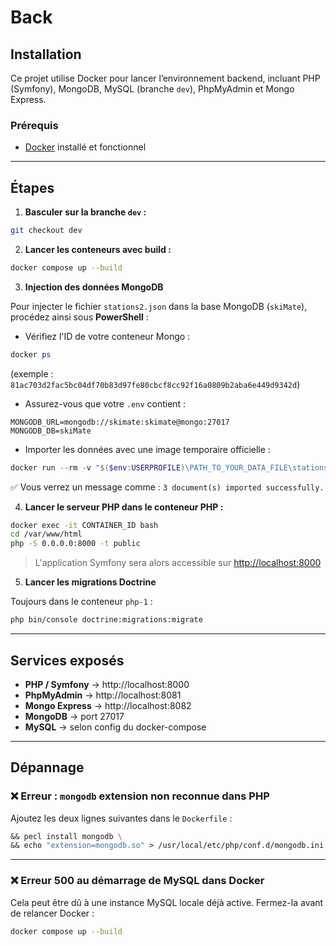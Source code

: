 # Back

## Installation

Ce projet utilise Docker pour lancer l’environnement backend, incluant PHP (Symfony), MongoDB, MySQL (branche `dev`), PhpMyAdmin et Mongo Express.

### Prérequis

- [Docker](https://www.docker.com/) installé et fonctionnel

---

## Étapes

1. **Basculer sur la branche `dev` :**

```bash
git checkout dev
```

2. **Lancer les conteneurs avec build :**

```bash
docker compose up --build
```

3. **Injection des données MongoDB**

Pour injecter le fichier `stations2.json` dans la base MongoDB (`skiMate`), procédez ainsi sous **PowerShell** :

- Vérifiez l'ID de votre conteneur Mongo :

```powershell
docker ps
```

(exemple : `81ac703d2fac5bc04df70b83d97fe80cbcf8cc92f16a0809b2aba6e449d9342d`)

- Assurez-vous que votre `.env` contient :

```env
MONGODB_URL=mongodb://skimate:skimate@mongo:27017
MONGODB_DB=skiMate
```

- Importer les données avec une image temporaire officielle :

```powershell
docker run --rm -v "$($env:USERPROFILE)\PATH_TO_YOUR_DATA_FILE\stations.json:/stations.json" mongo mongoimport --host host.docker.internal --port 27017 --username skimate --password skimate --authenticationDatabase admin --db skiMate --collection stations --file /stations.json 
```


✅ Vous verrez un message comme : `3 document(s) imported successfully.`

4. **Lancer le serveur PHP dans le conteneur PHP :**

```bash
docker exec -it CONTAINER_ID bash
cd /var/www/html
php -S 0.0.0.0:8000 -t public
```

> L'application Symfony sera alors accessible sur [http://localhost:8000](http://localhost:8000)

5. **Lancer les migrations Doctrine**

Toujours dans le conteneur `php-1` :

```bash
php bin/console doctrine:migrations:migrate
```

---

## Services exposés

- **PHP / Symfony** → http://localhost:8000
- **PhpMyAdmin** → http://localhost:8081
- **Mongo Express** → http://localhost:8082
- **MongoDB** → port 27017
- **MySQL** → selon config du docker-compose

---

## Dépannage


### ❌ Erreur : `mongodb` extension non reconnue dans PHP

Ajoutez les deux lignes suivantes dans le `Dockerfile` :

```Dockerfile
&& pecl install mongodb \
&& echo "extension=mongodb.so" > /usr/local/etc/php/conf.d/mongodb.ini \
```

---

### ❌ Erreur 500 au démarrage de MySQL dans Docker

Cela peut être dû à une instance MySQL locale déjà active. Fermez-la avant de relancer Docker :

```bash
docker compose up --build
```
